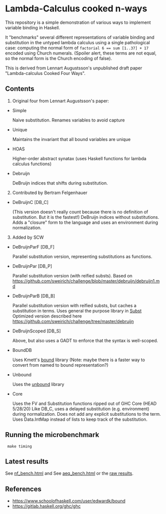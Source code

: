 # Lambda-Calculus cooked **n**-ways

This repository is a simple demonstration of various ways to implement
variable binding in Haskell.

It "benchmarks" several different representations of variable binding and
substitution in the untyped lambda calculus using a single pathological case:
computing the normal form of `factorial 6 == sum [1..37] + 17` encoded using
Church numerals. (Spoiler alert, these terms are not equal, so the normal form
is the Church encoding of false).

This is derived from Lennart Augustsson's unpublished draft paper
"Lambda-calculus Cooked Four Ways".


## Contents

1. Original four from Lennart Augustsson's paper:

- Simple

  Naive substitution. Renames variables to avoid capture
  
- Unique

  Maintains the invariant that all bound variables are unique
  
- HOAS

  Higher-order abstract synatax (uses Haskell functions for lambda calculus
  functions)

- Debruijn

  DeBruijn indices that shifts during substitution.

2. Contributed by Bertram Felgenhauer 

- DeBruijnC [DB_C]

  (This version doesn't really count because there is no definition 
  of substitution. But it is the fastest!)
  DeBruijn indices without substitutions. Adds a "closure" form to the
  language and uses an environment during normalization.

3. Added by SCW

- DeBruijnParF [DB_F]
  
  Parallel substitution version, representing substitutions as functions. 

- DeBruijnPar [DB_P]

  Parallel substitution version (with reified substs). Based on
  https://github.com/sweirich/challenge/blob/master/debruijn/debruijn1.md

- DeBruijnParB [DB_B]

  Parallel substitution version with reified substs, but caches a substitution in terms.
  Uses general the purpose library in [Subst](Subst.hs)
  Optimized version described here
  https://github.com/sweirich/challenge/tree/master/debruijn

- DeBruijnScoped [DB_S]

  Above, but also uses a GADT to enforce that the syntax is well-scoped.

- BoundDB 

  Uses Kmett's [bound](https://hackage.haskell.org/package/bound) library
  (Note: maybe there is a faster way to convert from named to bound representation?)

- Unbound

  Uses the [unbound](https://hackage.haskell.org/package/unbound) library

- Core

  Uses the FV and Substitution functions ripped out of GHC Core (HEAD 5/28/20)
  Like DB_C, uses a delayed substitution (e.g. environment) during normalization. 
  Does not add any explicit substitutions to the term.
  Uses Data.IntMap instead of lists to keep track of the substitution. 
  

## Running the microbenchmark

     make timing
	 
## Latest results

See [nf_bench.html](nf_bench.html) and See [aeq_bench.html](aeq_bench.html)
or the [raw results](output.txt).

## References


- https://www.schoolofhaskell.com/user/edwardk/bound
- https://gitlab.haskell.org/ghc/ghc
